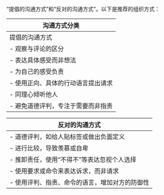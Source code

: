 “提倡的沟通方式”和“反对的沟通方式”。以下是推荐的组织方式：

| 沟通方式分类             |
| ------------------ |
| 提倡的沟通方式            |
| - 观察与评论的区分         |
| - 表达具体感受而非想法       |
| - 为自己的感受负责         |
| - 使用正向、具体的行动语言提出请求 |
| - 同理心倾听他人          |
| - 避免道德评判，专注于需要而非指责 |

| 反对的沟通方式                  |
| ------------------------ |
| - 道德评判，如给人贴标签或做出负面定义     |
| - 进行比较，导致羡慕或自卑           |
| - 推卸责任，使用“不得不”等表达忽视个人选择  |
| - 使用要求或命令来表达诉求，而非请求      |
| - 使用评判、指责、命令的语言，增加对方的防御性 |

